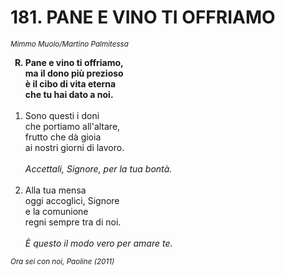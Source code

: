 # 181. PANE E VINO TI OFFRIAMO

<sub><i>Mimmo Muolo/Martino Palmitessa</i></sub>
<ol>
	<b><li type="A" value="18">Pane e vino ti offriamo,<br>
		ma il dono più prezioso<br>
		è il cibo di vita eterna<br>
		che tu hai dato a noi.</li></b><br>
	<li value="1">Sono questi i doni<br>
		che portiamo all'altare,<br>
		frutto che dà gioia<br>
		ai nostri giorni di lavoro.<br><br>
		<i>Accettali, Signore, per la tua bontà.</i></li><br>
	<li>Alla tua mensa<br>
		oggi accoglici, Signore<br>
		e la comunione<br>
		regni sempre tra di noi.<br><br>
		<i>È questo il modo vero per amare te.</i></li>
</ol>
<sub><i>Ora sei con noi, Paoline (2011)</i></sub>
